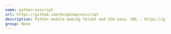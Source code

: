 ```yaml
---
name: python-exscript
url: https://github.com/knipknap/exscript
description: Python module making Telnet and SSH easy. URL : https://github.com/knipknap/exscript Groups : None
group: None
---
```

